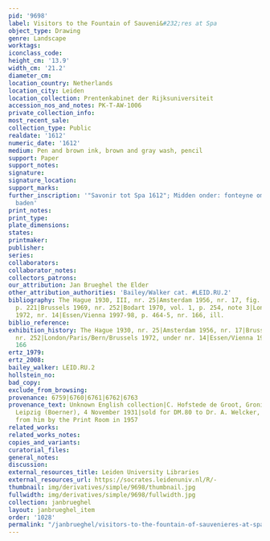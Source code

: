 ```yaml
---
pid: '9698'
label: Visitors to the Fountain of Sauveni&#232;res at Spa
object_type: Drawing
genre: Landscape
worktags:
iconclass_code:
height_cm: '13.9'
width_cm: '21.2'
diameter_cm:
location_country: Netherlands
location_city: Leiden
location_collection: Prentenkabinet der Rijksuniversiteit
accession_nos_and_notes: PK-T-AW-1006
private_collection_info:
most_recent_sale:
collection_type: Public
realdate: '1612'
numeric_date: '1612'
medium: Pen and brown ink, brown and gray wash, pencil
support: Paper
support_notes:
signature:
signature_location:
support_marks:
further_inscription: '"Savonir tot Spa 1612"; Midden onder: fonteyne om doogen te
  baden'
print_notes:
print_type:
plate_dimensions:
states:
printmaker:
publisher:
series:
collaborators:
collaborator_notes:
collectors_patrons:
our_attribution: Jan Brueghel the Elder
other_attribution_authorities: 'Bailey/Walker cat. #LEID.RU.2'
bibliography: The Hague 1930, III, nr. 25|Amsterdam 1956, nr. 17, fig. 8|Winner 1961,
  p. 221|Brussels 1969, nr. 252|Bodart 1970, vol. 1, p. 254, note 3|London/Paris/Bern/Brussels
  1972, nr. 14|Essen/Vienna 1997-98, p. 464-5, nr. 166, ill.
biblio_reference:
exhibition_history: The Hague 1930, nr. 25|Amsterdam 1956, nr. 17|Brussels 1969, under
  nr. 252|London/Paris/Bern/Brussels 1972, under nr. 14|Essen/Vienna 1997-98, nr.
  166
ertz_1979:
ertz_2008:
bailey_walker: LEID.RU.2
hollstein_no:
bad_copy:
exclude_from_browsing:
provenance: 6759|6760|6761|6762|6763
provenance_text: Unknown English collection|C. Hofstede de Groot, Groningen, his sale
  Leipzig (Boerner), 4 November 1931|sold for DM.80 to Dr. A. Welcker, Amsterdam|purchased
  from him by the Print Room in 1957
related_works:
related_works_notes:
copies_and_variants:
curatorial_files:
general_notes:
discussion:
external_resources_title: Leiden University Libraries
external_resources_url: https://socrates.leidenuniv.nl/R/-
thumbnail: img/derivatives/simple/9698/thumbnail.jpg
fullwidth: img/derivatives/simple/9698/fullwidth.jpg
collection: janbrueghel
layout: janbrueghel_item
order: '1028'
permalink: "/janbrueghel/visitors-to-the-fountain-of-sauvenieres-at-spa"
---
```

